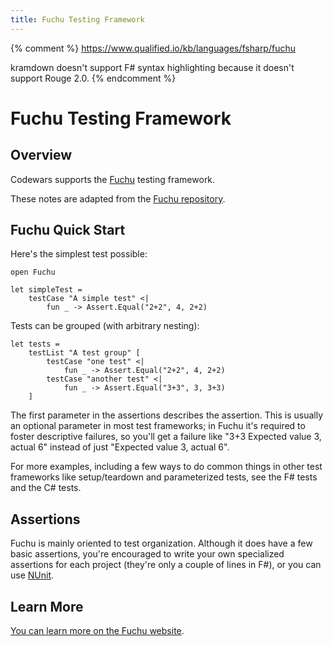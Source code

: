 ```yaml
---
title: Fuchu Testing Framework
---
```


{% comment %}
https://www.qualified.io/kb/languages/fsharp/fuchu

kramdown doesn't support F# syntax highlighting because it doesn't support Rouge 2.0.
{% endcomment %}

# Fuchu Testing Framework

## Overview

Codewars supports the [Fuchu](https://github.com/mausch/Fuchu) testing framework.

These notes are adapted from the [Fuchu repository](https://github.com/mausch/Fuchu).

## Fuchu Quick Start

Here's the simplest test possible:

```
open Fuchu

let simpleTest =
    testCase "A simple test" <|
        fun _ -> Assert.Equal("2+2", 4, 2+2)
```

Tests can be grouped (with arbitrary nesting):

```
let tests =
    testList "A test group" [
        testCase "one test" <|
            fun _ -> Assert.Equal("2+2", 4, 2+2)
        testCase "another test" <|
            fun _ -> Assert.Equal("3+3", 3, 3+3)
    ]
```

The first parameter in the assertions describes the assertion.
This is usually an optional parameter in most test frameworks;
in Fuchu it's required to foster descriptive failures,
so you'll get a failure like "3+3 Expected value 3, actual 6"
instead of just "Expected value 3, actual 6".

For more examples, including a few ways to do common things in other test frameworks like setup/teardown and parameterized tests,
see the F# tests and the C# tests.

## Assertions

Fuchu is mainly oriented to test organization.
Although it does have a few basic assertions, you're encouraged to write your own specialized assertions for each project
(they're only a couple of lines in F#), or you can use [NUnit](/kb/languages/csharp/nunit "NUnit Testing Framework").

## Learn More

[You can learn more on the Fuchu website](https://github.com/mausch/Fuchu).

